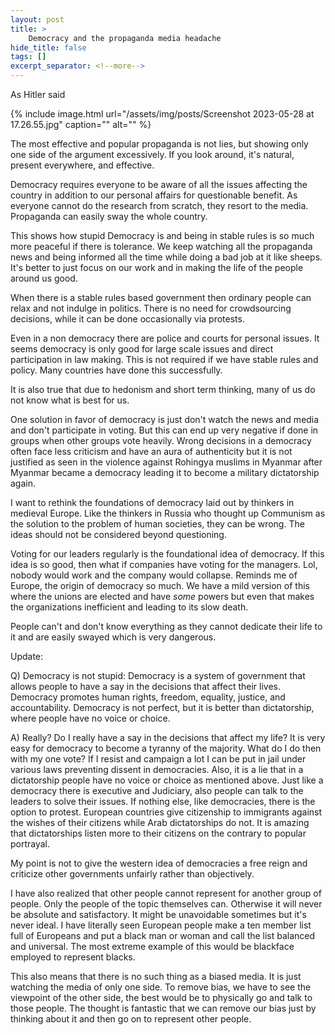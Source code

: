 ```yaml
---
layout: post
title: >
    Democracy and the propaganda media headache
hide_title: false
tags: []
excerpt_separator: <!--more-->
---
```

As Hitler said

{% include image.html url="/assets/img/posts/Screenshot 2023-05-28 at 17.26.55.jpg" caption="" alt="" %}

The most effective and popular propaganda is not lies, but showing only one side of the argument excessively. If you look around, it's natural, present everywhere, and effective.

Democracy requires everyone to be aware of all the issues affecting the country in addition to our personal affairs for questionable benefit. As everyone cannot do the research from scratch, they resort to the media. Propaganda can easily sway the whole country.

This shows how stupid Democracy is and being in stable rules is so much more peaceful if there is tolerance. We keep watching all the propaganda news and being informed all the time while doing a bad job at it like sheeps.
It's better to just focus on our work and in making the life of the people around us good.

When there is a stable rules based government then ordinary people can relax and not indulge in politics. There is no need for crowdsourcing decisions, while it can be done occasionally via protests.

Even in a non democracy there are police and courts for personal issues. It seems democracy is only good for large scale issues and direct participation in law making. This is not required if we have stable rules and policy. Many countries have done this successfully.

It is also true that due to hedonism and short term thinking, many of us do not know what is best for us.

One solution in favor of democracy is just don't watch the news and media and don't participate in voting. But this can end up very negative if done in groups when other groups vote heavily. Wrong decisions in a democracy often face less criticism and have an aura of authenticity but it is not justified as seen in the violence against Rohingya muslims in Myanmar after Myanmar became a democracy leading it to become a military dictatorship again.

I want to rethink the foundations of democracy laid out by thinkers in medieval Europe. Like the thinkers in Russia who thought up Communism as the solution to the problem of human societies, they can be wrong. The ideas should not be considered beyond questioning.

Voting for our leaders regularly is the foundational idea of democracy. If this idea is so good, then what if companies have voting for the managers. Lol, nobody would work and the company would collapse. Reminds me of Europe, the origin of democracy so much. We have a mild version of this where the unions are elected and have _some_ powers but even that makes the organizations inefficient and leading to its slow death.

People can't and don't know everything as they cannot dedicate their life to it and are easily swayed which is very dangerous.


Update: 



Q) Democracy is not stupid: Democracy is a system of government that allows people to have a say in the decisions that affect their lives. Democracy promotes human rights, freedom, equality, justice, and accountability. Democracy is not perfect, but it is better than dictatorship, where people have no voice or choice.

A) Really? Do I really have a say in the decisions that affect my life? It is very easy for democracy to become a tyranny of the majority. What do I do then with my one vote? If I resist and campaign a lot I can be put in jail under various laws preventing dissent in democracies. Also, it is a lie that in a dictatorship people have no voice or choice as mentioned above. Just like a democracy there is executive and Judiciary, also people can talk to the leaders to solve their issues. If nothing else, like democracies, there is the option to protest.
European countries give citizenship to immigrants against the wishes of their citizens while Arab dictatorships do not. It is amazing that dictatorships listen more to their citizens on the contrary to popular portrayal.



My point is not to give the western idea of democracies a free reign and criticize other governments unfairly rather than objectively.


I have also realized that other people cannot represent for another group of people. Only the people of the topic themselves can. Otherwise it will never be absolute and satisfactory. It might be unavoidable sometimes but it's never ideal. I have literally seen European people make a ten member list full of Europeans and put a black man or woman and call the list balanced and universal. The most extreme example of this would be blackface employed to represent blacks.

This also means that there is no such thing as a biased media. It is just watching the media of only one side. To remove bias, we have to see the viewpoint of the other side, the best would be to physically go and talk to those people. The thought is fantastic that we can remove our bias just by thinking about it and then go on to represent other people.

